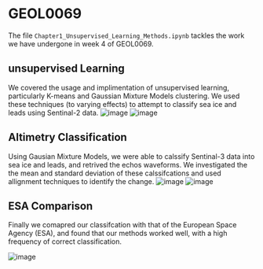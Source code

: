 # GEOL0069
The file `Chapter1_Unsupervised_Learning_Methods.ipynb` tackles the work we have undergone in week 4 of GEOL0069.
## unsupervised Learning
We covered the usage and implimentation of unsupervised learning, particularly K-means and Gaussian Mixture Models clustering. We used these techniques (to varying effects) to attempt to classify sea ice and leads using Sentinal-2 data.
![image](https://github.com/user-attachments/assets/70cce688-7c83-46d2-ad96-5e0899cd2021)
![image](https://github.com/user-attachments/assets/b8c91169-027d-45f8-94da-3f3ed520fd18)
## Altimetry Classification
Using Gausian Mixture Models, we were able to calssify Sentinal-3 data into sea ice and leads, and retrived the echos waveforms. We investigated the the mean and standard deviation of these calssifcations and used allignment techniques to identify the change.
![image](https://github.com/user-attachments/assets/27286081-22da-4aa6-8573-3d641748b2e8)
![image](https://github.com/user-attachments/assets/2f756a97-0425-4f84-b261-bfc93e7dcb98)


## ESA Comparison
Finally we comapred our classifcation with that of the European Space Agency (ESA), and found that our methods worked well, with a high frequency of correct classification.

![image](https://github.com/user-attachments/assets/844f42ca-4669-453f-a0bc-76eaf8412a74)
